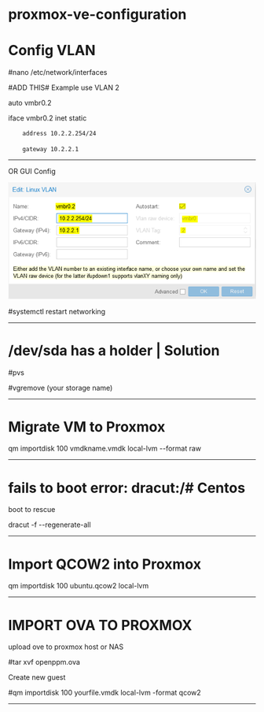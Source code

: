 # proxmox-ve-configuration

# Config VLAN

#nano /etc/network/interfaces

#ADD THIS#  Example use VLAN 2  

auto vmbr0.2

iface vmbr0.2 inet static

        address 10.2.2.254/24
        
        gateway 10.2.2.1


---------------------------------------------

OR  GUI Config

<img src=3704490324.png/>


#systemctl restart networking

--------------------------------------------


# /dev/sda has a holder | Solution

#pvs

#vgremove (your storage name)


---------------------------------------------
# Migrate VM to Proxmox

qm importdisk 100 vmdkname.vmdk local-lvm --format raw

---------------------------------------------

# fails to boot error: dracut:/# Centos 

boot to rescue  

dracut -f --regenerate-all

---------------------------------------------

# Import QCOW2 into Proxmox

qm importdisk 100 ubuntu.qcow2 local-lvm

---------------------------------------------

# IMPORT OVA TO PROXMOX

upload ove to proxmox host  or NAS

#tar xvf openppm.ova

Create new guest

#qm importdisk 100 yourfile.vmdk local-lvm -format qcow2

---------------------------------------------


